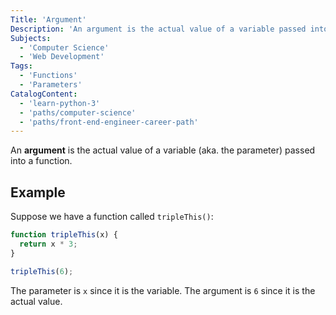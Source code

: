 ```yaml
---
Title: 'Argument'
Description: 'An argument is the actual value of a variable passed into a function.'
Subjects:
  - 'Computer Science'
  - 'Web Development'
Tags:
  - 'Functions'
  - 'Parameters'
CatalogContent:
  - 'learn-python-3'
  - 'paths/computer-science'
  - 'paths/front-end-engineer-career-path'
---
```


An **argument** is the actual value of a variable (aka. the parameter) passed into a function.

## Example

Suppose we have a function called `tripleThis()`:

```js
function tripleThis(x) {
  return x * 3;
}

tripleThis(6);
```

The parameter is `x` since it is the variable. The argument is `6` since it is the actual value.
